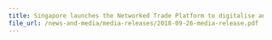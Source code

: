 ```yaml
---
title: Singapore launches the Networked Trade Platform to digitalise and streamline end-to-end trade processes  
file_url: /news-and-media/media-releases/2018-09-26-media-release.pdf
---
```

